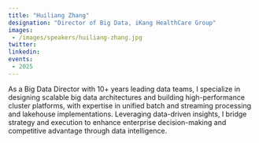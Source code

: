 ```yaml
---
title: "Huiliang Zhang"
designation: "Director of Big Data, iKang HealthCare Group"
images:
 - /images/speakers/huiliang-zhang.jpg
twitter: 
linkedin: 
events:
 - 2025
---
```


As a Big Data Director with 10+ years leading data teams, I specialize in designing scalable big data architectures and building high-performance cluster platforms, with expertise in unified batch and streaming processing and lakehouse implementations. Leveraging data-driven insights, I bridge strategy and execution to enhance enterprise decision-making and competitive advantage through data intelligence.